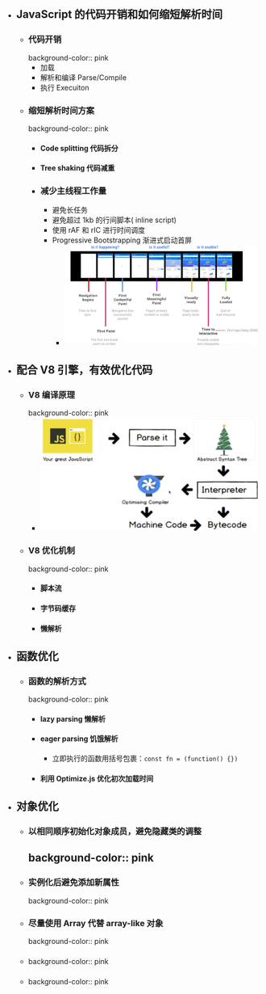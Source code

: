 - ## JavaScript 的代码开销和如何缩短解析时间
	- ### 代码开销
	  background-color:: pink
		- 加载
		- 解析和编译 Parse/Compile
		- 执行 Execuiton
	- ### 缩短解析时间方案
	  background-color:: pink
		- #### Code splitting 代码拆分
		- #### Tree shaking 代码减重
		- ### 减少主线程工作量
			- 避免长任务
			- 避免超过 1kb 的行间脚本( inline script)
			- 使用 rAF 和 rIC 进行时间调度
			- Progressive Bootstrapping 渐进式启动首屏
				- ![image.png](../assets/image_1696739703129_0.png)
- ## 配合 V8 引擎，有效优化代码
	- ### V8 编译原理
	  background-color:: pink
		- ![image.png](../assets/image_1696741889593_0.png)
	- ### V8 优化机制
	  background-color:: pink
		- #### 脚本流
		- #### 字节码缓存
		- #### 懒解析
- ## 函数优化
	- ### 函数的解析方式
	  background-color:: pink
		- #### lazy parsing 懒解析
		- #### eager parsing 饥饿解析
			- 立即执行的函数用括号包裹：`const fn = (function() {})`
		- #### 利用 Optimize.js 优化初次加载时间
- ## 对象优化
	- ### 以相同顺序初始化对象成员，避免隐藏类的调整
	  background-color:: pink
		-
	- ### 实例化后避免添加新属性
	  background-color:: pink
	- ### 尽量使用 Array 代替 array-like 对象
	  background-color:: pink
	- ###
	  background-color:: pink
	- ###
	  background-color:: pink